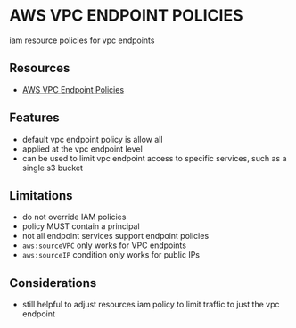 # AWS VPC ENDPOINT POLICIES

iam resource policies for vpc endpoints

## Resources

- [AWS VPC Endpoint Policies](https://docs.aws.amazon.com/vpc/latest/privatelink/vpc-endpoints-access.html)

## Features

- default vpc endpoint policy is allow all
- applied at the vpc endpoint level
- can be used to limit vpc endpoint access to specific services, such as a single s3 bucket

## Limitations

- do not override IAM policies
- policy MUST contain a principal
- not all endpoint services support endpoint policies
- `aws:sourceVPC` only works for VPC endpoints
- `aws:sourceIP` condition only works for public IPs

## Considerations

- still helpful to adjust resources iam policy to limit traffic to just the vpc endpoint
